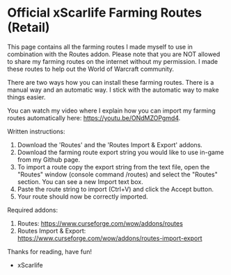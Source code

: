 # Official xScarlife Farming Routes (Retail)

This page contains all the farming routes I made myself to use in combination with the Routes addon. Please note that you are NOT allowed to share my farming routes on the internet without my permission. I made these routes to help out the World of Warcraft community.

There are two ways how you can install these farming routes. There is a manual way and an automatic way. I stick with the automatic way to make things easier.

You can watch my video where I explain how you can import my farming routes automatically here: https://youtu.be/ONdMZOPgmd4.


Written instructions:
1) Download the 'Routes' and the 'Routes Import & Export' addons.
2) Download the farming route export string you would like to use in-game from my Github page.
3) To import a route copy the export string from the text file, open the "Routes" window (console command /routes) and select the "Routes" section. You can see a new Import text box. 
4) Paste the route string to import (Ctrl+V) and click the Accept button. 
5) Your route should now be correctly imported.

Required addons:
1) Routes: https://www.curseforge.com/wow/addons/routes
2) Routes Import & Export: https://www.curseforge.com/wow/addons/routes-import-export

Thanks for reading, have fun!

- xScarlife

